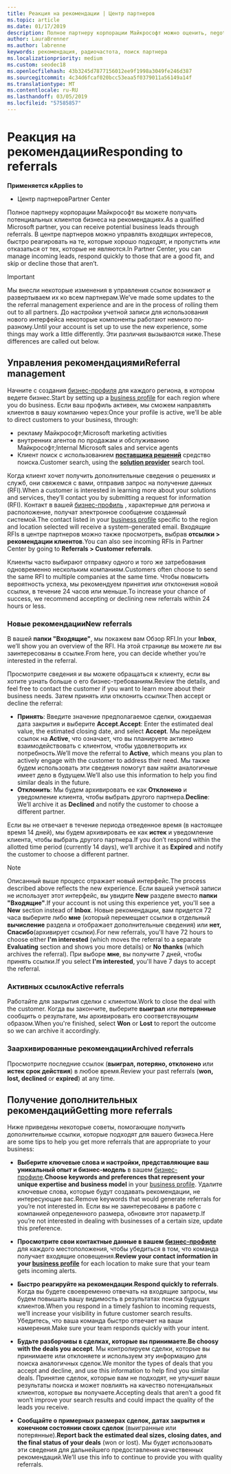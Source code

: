 ```yaml
---
title: Реакция на рекомендации | Центр партнеров
ms.topic: article
ms.date: 01/17/2019
description: Полное партнеру корпорации Майкрософт можно оценить, negotiate и реагировать на ссылки через Центр партнеров.
author: LauraBrenner
ms.author: labrenne
keywords: рекомендация, радиочастота, поиск партнера
ms.localizationpriority: medium
ms.custom: seodec18
ms.openlocfilehash: 43b3245d7877156012ee9f1998a3049fe246d387
ms.sourcegitcommit: 4c34d6fcaf020bcc53eaa5f0379011a56149a14f
ms.translationtype: MT
ms.contentlocale: ru-RU
ms.lasthandoff: 03/05/2019
ms.locfileid: "57585857"
---
```

# <a name="responding-to-referrals"></a><span data-ttu-id="d1ce0-104">Реакция на рекомендации</span><span class="sxs-lookup"><span data-stu-id="d1ce0-104">Responding to referrals</span></span>

<span data-ttu-id="d1ce0-105">**Применяется к**</span><span class="sxs-lookup"><span data-stu-id="d1ce0-105">**Applies to**</span></span>

-  <span data-ttu-id="d1ce0-106">Центр партнеров</span><span class="sxs-lookup"><span data-stu-id="d1ce0-106">Partner Center</span></span>

<span data-ttu-id="d1ce0-107">Полное партнеру корпорации Майкрософт вы можете получать потенциальных клиентов бизнеса на рекомендациях.</span><span class="sxs-lookup"><span data-stu-id="d1ce0-107">As a qualified Microsoft partner, you can receive potential business leads through referrals.</span></span> <span data-ttu-id="d1ce0-108">В центре партнеров можно управлять входящих интересов, быстро реагировать на те, которые хорошо подходят, и пропустить или отказаться от тех, которые не являются.</span><span class="sxs-lookup"><span data-stu-id="d1ce0-108">In Partner Center, you can manage incoming leads, respond quickly to those that are a good fit, and skip or decline those that aren’t.</span></span> 

> [!IMPORTANT]
> <span data-ttu-id="d1ce0-109">Мы внесли некоторые изменения в управления ссылок возникают и развертываем их ко всем партнерам.</span><span class="sxs-lookup"><span data-stu-id="d1ce0-109">We’ve made some updates to the the referral management experience and are in the process of rolling them out to all partners.</span></span> <span data-ttu-id="d1ce0-110">До настройки учетной записи для использования нового интерфейса некоторые компоненты работают немного по-разному.</span><span class="sxs-lookup"><span data-stu-id="d1ce0-110">Until your account is set up to use the new experience, some things may work a little differently.</span></span> <span data-ttu-id="d1ce0-111">Эти различия вызываются ниже.</span><span class="sxs-lookup"><span data-stu-id="d1ce0-111">These differences are called out below.</span></span> 

## <a name="referral-management"></a><span data-ttu-id="d1ce0-112">Управления рекомендациями</span><span class="sxs-lookup"><span data-stu-id="d1ce0-112">Referral management</span></span>

<span data-ttu-id="d1ce0-113">Начните с создания [бизнес-профиля](create-a-marketing-profile.md) для каждого региона, в котором ведете бизнес.</span><span class="sxs-lookup"><span data-stu-id="d1ce0-113">Start by setting up a [business profile](create-a-marketing-profile.md) for each region where you do business.</span></span> <span data-ttu-id="d1ce0-114">Если ваш профиль активен, мы сможем направлять клиентов в вашу компанию через:</span><span class="sxs-lookup"><span data-stu-id="d1ce0-114">Once your profile is active, we’ll be able to direct customers to your business, through:</span></span>

*  <span data-ttu-id="d1ce0-115">рекламу Майкрософт;</span><span class="sxs-lookup"><span data-stu-id="d1ce0-115">Microsoft marketing activities</span></span>
*  <span data-ttu-id="d1ce0-116">внутренних агентов по продажам и обслуживанию Майкрософт;</span><span class="sxs-lookup"><span data-stu-id="d1ce0-116">Internal Microsoft sales and service agents</span></span>
*  <span data-ttu-id="d1ce0-117">Клиент поиск с использованием **[поставщика решений](https://www.microsoft.com/solution-providers/home)** средство поиска.</span><span class="sxs-lookup"><span data-stu-id="d1ce0-117">Customer search, using the **[solution provider](https://www.microsoft.com/solution-providers/home)** search tool.</span></span>

<span data-ttu-id="d1ce0-118">Когда клиент хочет получить дополнительные сведения о решениях и служб, они свяжемся с вами, отправив запрос на получение данных (RFI).</span><span class="sxs-lookup"><span data-stu-id="d1ce0-118">When a customer is interested in learning more about your solutions and services, they’ll contact you by submitting a request for information (RFI).</span></span> <span data-ttu-id="d1ce0-119">Контакт в вашей [бизнес-профиль](create-a-marketing-profile.md) , характерные для региона и расположение, получат электронное сообщение созданный системой.</span><span class="sxs-lookup"><span data-stu-id="d1ce0-119">The contact listed in your [business profile](create-a-marketing-profile.md) specific to the region and location selected will receive a system-generated email.</span></span> <span data-ttu-id="d1ce0-120">Входящие RFIs в центре партнеров можно также просмотреть, выбрав **отсылки > рекомендации клиентов**.</span><span class="sxs-lookup"><span data-stu-id="d1ce0-120">You can also see incoming RFIs in Partner Center by going to **Referrals > Customer referrals**.</span></span>

<span data-ttu-id="d1ce0-121">Клиенты часто выбирают отправку одного и того же затребования одновременно нескольким компаниям.</span><span class="sxs-lookup"><span data-stu-id="d1ce0-121">Customers often choose to send the same RFI to multiple companies at the same time.</span></span> <span data-ttu-id="d1ce0-122">Чтобы повысить вероятность успеха, мы рекомендуем принятия или отклонения новой ссылки, в течение 24 часов или меньше.</span><span class="sxs-lookup"><span data-stu-id="d1ce0-122">To increase your chance of success, we recommend accepting or declining new referrals within 24 hours or less.</span></span>

### <a name="new-referrals"></a><span data-ttu-id="d1ce0-123">Новые рекомендации</span><span class="sxs-lookup"><span data-stu-id="d1ce0-123">New referrals</span></span>

<span data-ttu-id="d1ce0-124">В вашей **папки "Входящие"**, мы покажем вам Обзор RFI.</span><span class="sxs-lookup"><span data-stu-id="d1ce0-124">In your **Inbox**, we’ll show you an overview of the RFI.</span></span> <span data-ttu-id="d1ce0-125">На этой странице вы можете ли вы заинтересованы в ссылке.</span><span class="sxs-lookup"><span data-stu-id="d1ce0-125">From here, you can decide whether you’re interested in the referral.</span></span> 

<span data-ttu-id="d1ce0-126">Просмотрите сведения и вы можете обращаться к клиенту, если вы хотите узнать больше о его бизнес-требованиям.</span><span class="sxs-lookup"><span data-stu-id="d1ce0-126">Review the details, and feel free to contact the customer if you want to learn more about their business needs.</span></span> <span data-ttu-id="d1ce0-127">Затем принять или отклонить ссылки:</span><span class="sxs-lookup"><span data-stu-id="d1ce0-127">Then accept or decline the referral:</span></span> 

*  <span data-ttu-id="d1ce0-128">**Принять**: Введите значение предполагаемое сделки, ожидаемая дата закрытия и выберите **Accept**.</span><span class="sxs-lookup"><span data-stu-id="d1ce0-128">**Accept**: Enter the estimated deal value, the estimated closing date, and select **Accept**.</span></span> <span data-ttu-id="d1ce0-129">Мы перейдем ссылок на **Active**, что означает, что вы планируете активно взаимодействовать с клиентом, чтобы удовлетворить их потребность.</span><span class="sxs-lookup"><span data-stu-id="d1ce0-129">We’ll move the referral to **Active**, which means you plan to actively engage with the customer to address their need.</span></span> <span data-ttu-id="d1ce0-130">Мы также будем использовать эти сведения помогут вам найти аналогичные имеет дело в будущем.</span><span class="sxs-lookup"><span data-stu-id="d1ce0-130">We’ll also use this information to help you find similar deals in the future.</span></span>
*  <span data-ttu-id="d1ce0-131">**Отклонить**: Мы будем архивировать ее как **Отклонено** и уведомление клиента, чтобы выбрать другого партнера.</span><span class="sxs-lookup"><span data-stu-id="d1ce0-131">**Decline**: We’ll archive it as **Declined** and notify the customer to choose a different partner.</span></span>

<span data-ttu-id="d1ce0-132">Если вы не отвечает в течение периода отведенное время (в настоящее время 14 дней), мы будем архивировать ее как **истек** и уведомление клиента, чтобы выбрать другого партнера.</span><span class="sxs-lookup"><span data-stu-id="d1ce0-132">If you don’t respond within the allotted time period (currently 14 days), we’ll archive it as **Expired** and notify the customer to choose a different partner.</span></span>

> [!NOTE]
> <span data-ttu-id="d1ce0-133">Описанный выше процесс отражает новый интерфейс.</span><span class="sxs-lookup"><span data-stu-id="d1ce0-133">The process described above reflects the new experience.</span></span> <span data-ttu-id="d1ce0-134">Если вашей учетной записи не использует этот интерфейс, вы увидите **New** разделе вместо **папки "Входящие"**.</span><span class="sxs-lookup"><span data-stu-id="d1ce0-134">If your account is not using this experience yet, you'll see a **New** section instead of **Inbox**.</span></span> <span data-ttu-id="d1ce0-135">Новые рекомендации, вам придется 72 часа выберите либо **мне** (который перемещает ссылки в отдельный **вычисление** раздела и отображает дополнительные сведения) или **нет, Спасибо**(архивирует ссылки).</span><span class="sxs-lookup"><span data-stu-id="d1ce0-135">For new referrals, you'll have 72 hours to choose either **I'm interested** (which moves the referral to a separate **Evaluating** section and shows you more details) or **No thanks** (which archives the referral).</span></span> <span data-ttu-id="d1ce0-136">При выборе **мне**, вы получите 7 дней, чтобы принять ссылки.</span><span class="sxs-lookup"><span data-stu-id="d1ce0-136">If you select **I'm interested**, you'll have 7 days to accept the referral.</span></span>

### <a name="active-referrals"></a><span data-ttu-id="d1ce0-137">Активных ссылок</span><span class="sxs-lookup"><span data-stu-id="d1ce0-137">Active referrals</span></span>

<span data-ttu-id="d1ce0-138">Работайте для закрытия сделки с клиентом.</span><span class="sxs-lookup"><span data-stu-id="d1ce0-138">Work to close the deal with the customer.</span></span> <span data-ttu-id="d1ce0-139">Когда вы закончите, выберите **выиграл** или **потерянные** сообщить о результате, мы архивировать его соответствующим образом.</span><span class="sxs-lookup"><span data-stu-id="d1ce0-139">When you're finished, select **Won** or **Lost** to report the outcome so we can archive it accordingly.</span></span>

### <a name="archived-referrals"></a><span data-ttu-id="d1ce0-140">Заархивированные рекомендации</span><span class="sxs-lookup"><span data-stu-id="d1ce0-140">Archived referrals</span></span>

<span data-ttu-id="d1ce0-141">Просмотрите последние ссылок (**выиграл, потеряно, отклонено** или **истек срок действия**) в любое время.</span><span class="sxs-lookup"><span data-stu-id="d1ce0-141">Review your past referrals (**won, lost, declined** or **expired**) at any time.</span></span> 

## <a name="getting-more-referrals"></a><span data-ttu-id="d1ce0-142">Получение дополнительных рекомендаций</span><span class="sxs-lookup"><span data-stu-id="d1ce0-142">Getting more referrals</span></span>

<span data-ttu-id="d1ce0-143">Ниже приведены некоторые советы, помогающие получить дополнительные ссылки, которые подходят для вашего бизнеса.</span><span class="sxs-lookup"><span data-stu-id="d1ce0-143">Here are some tips to help you get more referrals that are appropriate to your business:</span></span>

*  <span data-ttu-id="d1ce0-144">**Выберите ключевые слова и настройки, представляющие ваш уникальный опыт и бизнес-модель** в вашем [бизнес-профиле](create-a-marketing-profile.md).</span><span class="sxs-lookup"><span data-stu-id="d1ce0-144">**Choose keywords and preferences that represent your unique expertise and business model** in your [business profile](create-a-marketing-profile.md).</span></span> <span data-ttu-id="d1ce0-145">Удалите ключевые слова, которые будут создавать рекомендации, не интересующие вас.</span><span class="sxs-lookup"><span data-stu-id="d1ce0-145">Remove keywords that would generate referrals for you’re not interested in.</span></span> <span data-ttu-id="d1ce0-146">Если вы не заинтересованы в работе с компанией определенного размера, обновите этот параметр.</span><span class="sxs-lookup"><span data-stu-id="d1ce0-146">If you’re not interested in dealing with businesses of a certain size, update this preference.</span></span>

*  <span data-ttu-id="d1ce0-147">**Просмотрите свои контактные данные в вашем [бизнес-профиле](create-a-marketing-profile.md)** для каждого местоположения, чтобы убедиться в том, что команда получает входящие оповещения.</span><span class="sxs-lookup"><span data-stu-id="d1ce0-147">**Review your contact information in your [business profile](create-a-marketing-profile.md)** for each location to make sure that your team gets incoming alerts.</span></span>

*  <span data-ttu-id="d1ce0-148">**Быстро реагируйте на рекомендации**.</span><span class="sxs-lookup"><span data-stu-id="d1ce0-148">**Respond quickly to referrals**.</span></span> <span data-ttu-id="d1ce0-149">Когда вы будете своевременно отвечать на входящие запросы, мы будем повышать вашу видимость в результатах поиска будущих клиентов.</span><span class="sxs-lookup"><span data-stu-id="d1ce0-149">When you respond in a timely fashion to incoming requests, we’ll increase your visibility in future customer search results.</span></span> <span data-ttu-id="d1ce0-150">Убедитесь, что ваша команда быстро отвечает на ваши намерения.</span><span class="sxs-lookup"><span data-stu-id="d1ce0-150">Make sure your team responds quickly with your intent.</span></span>

*  <span data-ttu-id="d1ce0-151">**Будьте разборчивы в сделках, которые вы принимаете**.</span><span class="sxs-lookup"><span data-stu-id="d1ce0-151">**Be choosy with the deals you accept**.</span></span> <span data-ttu-id="d1ce0-152">Мы контролируем сделки, которые вы принимаете или отклоняете и используем эту информацию для поиска аналогичных сделок.</span><span class="sxs-lookup"><span data-stu-id="d1ce0-152">We monitor the types of deals that you accept and decline, and use this information to help find you similar deals.</span></span> <span data-ttu-id="d1ce0-153">Принятие сделок, которые вам не подходят, не улучшит ваши результаты поиска и может повлиять на качество потенциальных клиентов, которые вы получаете.</span><span class="sxs-lookup"><span data-stu-id="d1ce0-153">Accepting deals that aren’t a good fit won’t improve your search results and could impact the quality of the leads you receive.</span></span>

*  <span data-ttu-id="d1ce0-154">**Сообщайте о примерных размерах сделок, датах закрытия и конечном состоянии своих сделок** (выигранные или потерянные).</span><span class="sxs-lookup"><span data-stu-id="d1ce0-154">**Report back the estimated deal sizes, closing dates, and the final status of your deals** (won or lost).</span></span> <span data-ttu-id="d1ce0-155">Мы будет использовать эти сведения для дальнейшего предоставления качественных рекомендаций.</span><span class="sxs-lookup"><span data-stu-id="d1ce0-155">We’ll use this info to continue to provide you with quality referrals.</span></span>
